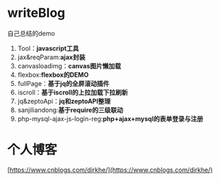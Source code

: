 # writeBlog
自己总结的demo<br/>
> 
1. Tool：**javascript工具**<br/>
2. jax&reqParam:**ajax封装**<br/>
3. canvasloadimg：**canvas图片懒加载**<br/>
4. flexbox:**flexbox的DEMO**<br/>
5. fullPage：**基于jq的全屏滚动插件**<br/>
6. iscroll：**基于iscroll的上拉加载下拉刷新**<br/>
7. jq&zeptoApi：**jq和zeptoAPI整理**<br/>
8. sanjiliandong:**基于require的三级联动**<br/>
9. php-mysql-ajax-js-login-reg:**php+ajax+mysql的表单登录与注册**<br/>
# 个人博客
[https://www.cnblogs.com/dirkhe/](https://www.cnblogs.com/dirkhe/)
